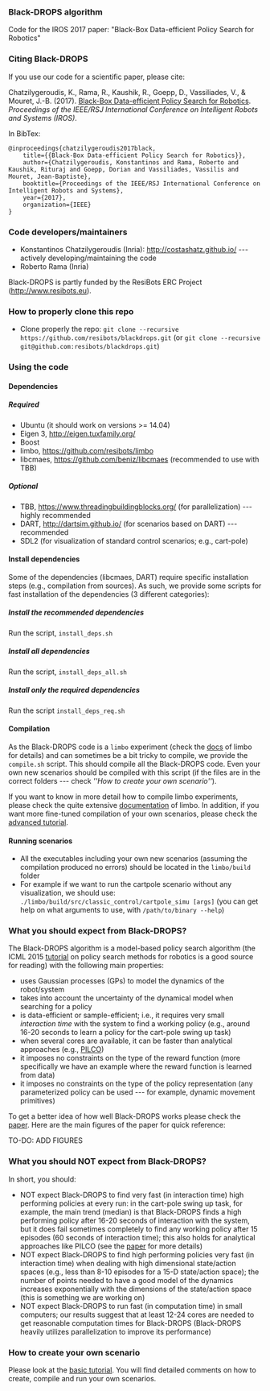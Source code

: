 ### Black-DROPS algorithm

Code for the IROS 2017 paper: "Black-Box Data-efficient Policy Search for Robotics"

### Citing Black-DROPS

If you use our code for a scientific paper, please cite:

Chatzilygeroudis, K., Rama, R., Kaushik, R., Goepp, D., Vassiliades, V., & Mouret, J.-B. (2017). [Black-Box Data-efficient Policy Search for Robotics](https://arxiv.org/abs/1703.07261). *Proceedings of the IEEE/RSJ International Conference on Intelligent Robots and Systems (IROS)*.

In BibTex:
  
    @inproceedings{chatzilygeroudis2017black,
        title={{Black-Box Data-efficient Policy Search for Robotics}},
        author={Chatzilygeroudis, Konstantinos and Rama, Roberto and Kaushik, Rituraj and Goepp, Dorian and Vassiliades, Vassilis and Mouret, Jean-Baptiste},
        booktitle={Proceedings of the IEEE/RSJ International Conference on Intelligent Robots and Systems},
        year={2017},
        organization={IEEE}
    }

### Code developers/maintainers

- Konstantinos Chatzilygeroudis (Inria): http://costashatz.github.io/ --- actively developing/maintaining the code
- Roberto Rama (Inria)

Black-DROPS is partly funded by the ResiBots ERC Project (http://www.resibots.eu).

### How to properly clone this repo

- Clone properly the repo: `git clone --recursive https://github.com/resibots/blackdrops.git` (or `git clone --recursive git@github.com:resibots/blackdrops.git`)

### Using the code

#### Dependencies

##### Required
- Ubuntu (it should work on versions >= 14.04)
- Eigen 3, http://eigen.tuxfamily.org/
- Boost
- limbo, https://github.com/resibots/limbo
- libcmaes, https://github.com/beniz/libcmaes (recommended to use with TBB)

##### Optional
- TBB, https://www.threadingbuildingblocks.org/ (for parallelization) --- highly recommended
- DART, http://dartsim.github.io/ (for scenarios based on DART) --- recommended
- SDL2 (for visualization of standard control scenarios; e.g., cart-pole)

#### Install dependencies

Some of the dependencies (libcmaes, DART) require specific installation steps (e.g., compilation from sources). As such, we provide some scripts for fast installation of the dependencies (3 different categories):

##### Install the recommended dependencies

Run the script, `install_deps.sh`

##### Install all dependencies

Run the script, `install_deps_all.sh`

##### Install only the required dependencies

Run the script `install_deps_req.sh`

#### Compilation

As the Black-DROPS code is a `limbo` experiment (check the [docs](http://www.resibots.eu/limbo/index.html) of limbo for details) and can sometimes be a bit tricky to compile, we provide the `compile.sh` script. This should compile all the Black-DROPS code. Even your own new scenarios should be compiled with this script (if the files are in the correct folders --- check *''How to create your own scenario''*).

If you want to know in more detail how to compile limbo experiments, please check the quite extensive [documentation](http://www.resibots.eu/limbo/index.html) of limbo. In addition, if you want more fine-tuned compilation of your own scenarios, please check the [advanced tutorial](here).

#### Running scenarios

- All the executables including your own new scenarios (assuming the compilation produced no errors) should be located in the `limbo/build` folder
- For example if we want to run the cartpole scenario without any visualization, we should use: `./limbo/build/src/classic_control/cartpole_simu [args]` (you can get help on what arguments to use, with `/path/to/binary --help`)

### What you should expect from Black-DROPS?

The Black-DROPS algorithm is a model-based policy search algorithm (the ICML 2015 [tutorial](http://icml.cc/2015/tutorials/PolicySearch.pdf) on policy search methods for robotics is a good source for reading) with the following main properties:

- uses Gaussian processes (GPs) to model the dynamics of the robot/system
- takes into account the uncertainty of the dynamical model when searching for a policy
- is data-efficient or sample-efficient; i.e., it requires very small *interaction time* with the system to find a working policy (e.g., around 16-20 seconds to learn a policy for the cart-pole swing up task)
- when several cores are available, it can be faster than analytical approaches (e.g., [PILCO](http://mlg.eng.cam.ac.uk/pilco/))
- it imposes no constraints on the type of the reward function (more specifically we have an example where the reward function is learned from data)
- it imposes no constraints on the type of the policy representation (any parameterized policy can be used --- for example, dynamic movement primitives)

To get a better idea of how well Black-DROPS works please check the [paper](https://arxiv.org/abs/1703.07261). Here are the main figures of the paper for quick reference:

TO-DO: ADD FIGURES

### What you should NOT expect from Black-DROPS?

In short, you should:

- NOT expect Black-DROPS to find very fast (in interaction time) high performing policies at every run: in the cart-pole swing up task, for example, the main trend (median) is that Black-DROPS finds a high performing policy after 16-20 seconds of interaction with the system, but it does fail sometimes completely to find any working policy after 15 episodes (60 seconds of interaction time); this also holds for analytical approaches like PILCO (see the [paper](https://arxiv.org/abs/1703.07261) for more details)
- NOT expect Black-DROPS to find high performing policies very fast (in interaction time) when dealing with high dimensional state/action spaces (e.g., less than 8-10 episodes for a 15-D state/action space); the number of points needed to have a good model of the dynamics increases exponentially with the dimensions of the state/action space (this is something we are working on)
- NOT expect Black-DROPS to run fast (in computation time) in small computers; our results suggest that at least 12-24 cores are needed to get reasonable computation times for Black-DROPS (Black-DROPS heavily utilizes parallelization to improve its performance)

### How to create your own scenario

Please look at the [basic tutorial](here). You will find detailed comments on how to create, compile and run your own scenarios.


<!--### Python Code

We provide an implementation of Black-DROPS in python that is still in alpha version:

- The core of the algorithm is implemented
- Parallelization is not still working
- Further investigation needs to be done concerning the accuracy of the GP models-->
